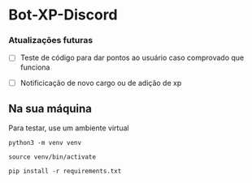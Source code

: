 # Bot-XP-Discord

### Atualizações futuras
- [ ] Teste de código para dar pontos ao usuário caso comprovado que funciona
- [ ] Notificicação de novo cargo ou de adição de xp



## Na sua máquina
Para testar, use um ambiente virtual
```
python3 -m venv venv
```
```
source venv/bin/activate
```
```
pip install -r requirements.txt
```

